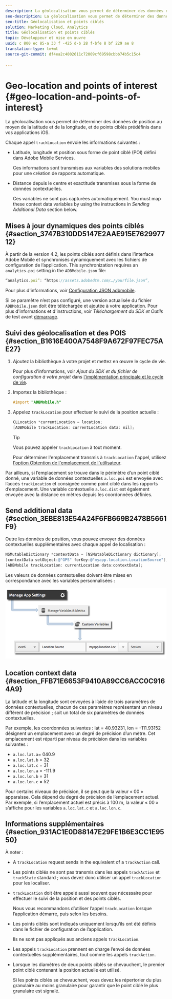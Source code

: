```yaml
---
description: La géolocalisation vous permet de déterminer des données de position au moyen de la latitude et de la longitude, et de points ciblés prédéfinis dans vos applications iOS.
seo-description: La géolocalisation vous permet de déterminer des données de position au moyen de la latitude et de la longitude, et de points ciblés prédéfinis dans vos applications iOS.
seo-title: Géolocalisation et points ciblés
solution: Marketing Cloud, Analytics
title: Géolocalisation et points ciblés
topic: Développeur et mise en œuvre
uuid: c 800 ec 85-a 33 f -425 d-b 28 f-bfe 8 bf 229 ae 8
translation-type: tm+mt
source-git-commit: df4ea2c4002611c72009cf69598cbbb74b5c15c4

---
```



# Geo-location and points of interest {#geo-location-and-points-of-interest}

La géolocalisation vous permet de déterminer des données de position au moyen de la latitude et de la longitude, et de points ciblés prédéfinis dans vos applications iOS.

Chaque appel `trackLocation` envoie les informations suivantes :

* Latitude, longitude et position sous forme de point ciblé (POI) défini dans Adobe Mobile Services.

   Ces informations sont transmises aux variables des solutions mobiles pour une création de rapports automatique.

* Distance depuis le centre et exactitude transmises sous la forme de données contextuelles.

   Ces variables ne sont pas capturées automatiquement. You must map these context data variables by using the instructions in *Sending Additional Data* section below.

## Mises à jour dynamiques des points ciblés {#section_3747B310DD5147E2AAE915E762997712}

À partir de la version 4.2, les points ciblés sont définis dans l’interface Adobe Mobile et synchronisés dynamiquement avec les fichiers de configuration de l’application. This synchronization requires an `analytics.poi` setting in the `ADBMobile.json` file:

```js
“analytics.poi”: “https://assets.adobedtm.com/…/yourfile.json”,
```

Pour plus d'informations, voir [Configuration JSON adbmobile](/help/ios/configuration/json-config/json-config.md).

Si ce paramètre n’est pas configuré, une version actualisée du fichier `ADBMobile.json` doit être téléchargée et ajoutée à votre application. Pour plus d'informations et d'instructions, voir *Téléchargement du SDK et Outils* de test avant [démarrage](/help/ios/getting-started/requirements.md).

## Suivi des géolocalisation et des POIS {#section_B1616E400A7548F9A672F97FEC75AE27}

1. Ajoutez la bibliothèque à votre projet et mettez en œuvre le cycle de vie.

   Pour plus d'informations, voir *Ajout du SDK et du fichier de configuration à votre projet* dans [l'implémentation principale et le cycle de vie](/help/ios/getting-started/dev-qs.md).
1. Importez la bibliothèque :

   ```objective-c
   #import "ADBMobile.h"
   ```

1. Appelez `trackLocation` pour effectuer le suivi de la position actuelle :

   ```objective-c
   CLLocation *currentLocation = location; 
   [ADBMobile trackLocation: currentLocation data: nil]; 
   ```

   >[!TIP]
   >
   >Vous pouvez appeler `trackLocation` à tout moment.

   Pour déterminer l'emplacement transmis à `trackLocation` l'appel, utilisez [l'option Obtention de l'emplacement de l'utilisateur](https://developer.apple.com/Library/ios/documentation/UserExperience/Conceptual/LocationAwarenessPG/CoreLocation/CoreLocation.html).

Par ailleurs, si l’emplacement se trouve dans le périmètre d’un point ciblé donné, une variable de données contextuelles `a.loc.poi` est envoyée avec l’accès `trackLocation` et consignée comme point ciblé dans les rapports d’emplacement. Une variable contextuelle `a.loc.dist` est également envoyée avec la distance en mètres depuis les coordonnées définies.

## Send additional data {#section_3EBE813E54A24F6FB669B2478B5661F9}

Outre les données de position, vous pouvez envoyer des données contextuelles supplémentaires avec chaque appel de localisation :

```objective-c
NSMutableDictionary *contextData = [NSMutableDictionary dictionary]; 
[contextData setObject:@"GPS" forKey:@"myapp.location.LocationSource"]; 
[ADBMobile trackLocation: currentLocation data:contextData];
```

Les valeurs de données contextuelles doivent être mises en correspondance avec les variables personnalisées :

![](assets/map-location-context-data.png)

## Location context data {#section_FFB71E6653F9410A89CC6ACC0C9164A9}

La latitude et la longitude sont envoyées à l’aide de trois paramètres de données contextuelles, chacun de ces paramètres représentant un niveau différent de précision ; soit un total de six paramètres de données contextuelles.

Par exemple, les coordonnées suivantes : lat = 40.93231, lon = -111.93152 désignent un emplacement avec un degré de précision d’un mètre. Cet emplacement est réparti par niveau de précision dans les variables suivantes :

* `a.loc.lat.a`= 040.9
* `a.loc.lat.b` = 32
* `a.loc.lat.c` = 31
* `a.loc.lon.a` = -111.9
* `a.loc.lon.b` = 31
* `a.loc.lon.c` = 52

Pour certains niveaux de précision, il se peut que la valeur « 00 » apparaisse. Cela dépend du degré de précision de l’emplacement actuel. Par exemple, si l’emplacement actuel est précis à 100 m, la valeur « 00 » s’affiche pour les variables `a.loc.lat.c` et `a.loc.lon.c`.

## Informations supplémentaires {#section_931AC1E0D88147E29FE1B6E3CC1E9550}

À noter :

* A `trackLocation` request sends in the equivalent of a `trackAction` call.

* Les points ciblés ne sont pas transmis dans les appels `trackAction` et `trackState` standard ; vous devez donc utiliser un appel `trackLocation` pour les localiser.

* `trackLocation` doit être appelé aussi souvent que nécessaire pour effectuer le suivi de la position et des points ciblés.

   Nous vous recommandons d’utiliser l’appel `trackLocation` lorsque l’application démarre, puis selon les besoins.

* Les points ciblés sont indiqués uniquement lorsqu’ils ont été définis dans le fichier de configuration de l’application.

   Ils ne sont pas appliqués aux anciens appels `trackLocation`.
* Les appels `trackLocation` prennent en charge l’envoi de données contextuelles supplémentaires, tout comme les appels `trackAction`.

* Lorsque les diamètres de deux points ciblés se chevauchent, le premier point ciblé contenant la position actuelle est utilisé.

   Si les points ciblés se chevauchent, vous devez les répertorier du plus granulaire au moins granulaire pour garantir que le point ciblé le plus granulaire est signalé.


